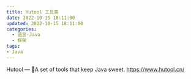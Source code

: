 ```yaml
---
title: Hutool 工具类
date: 2022-10-15 18:11:00
updated: 2022-10-15 18:11:00
categories:
  - 语言-Java
  - 框架
tags:
- Java
---
```


Hutool — 🍬A set of tools that keep Java sweet.
<https://www.hutool.cn/>
